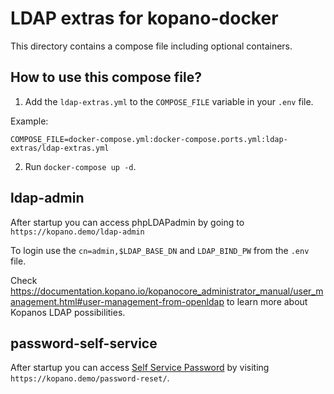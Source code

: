 # LDAP extras for kopano-docker

This directory contains a compose file including optional containers.

## How to use this compose file?

 1. Add the `ldap-extras.yml` to the `COMPOSE_FILE` variable in your `.env` file.

 Example:
```
COMPOSE_FILE=docker-compose.yml:docker-compose.ports.yml:ldap-extras/ldap-extras.yml
```

 2. Run `docker-compose up -d`.

 ## ldap-admin

After startup you can access phpLDAPadmin by going to `https://kopano.demo/ldap-admin`

To login use the `cn=admin,$LDAP_BASE_DN` and `LDAP_BIND_PW` from the `.env` file.

Check https://documentation.kopano.io/kopanocore_administrator_manual/user_management.html#user-management-from-openldap to learn more about Kopanos LDAP possibilities.

## password-self-service

After startup you can access [Self Service Password](https://ltb-project.org/documentation/self-service-password) by visiting `https://kopano.demo/password-reset/`.
